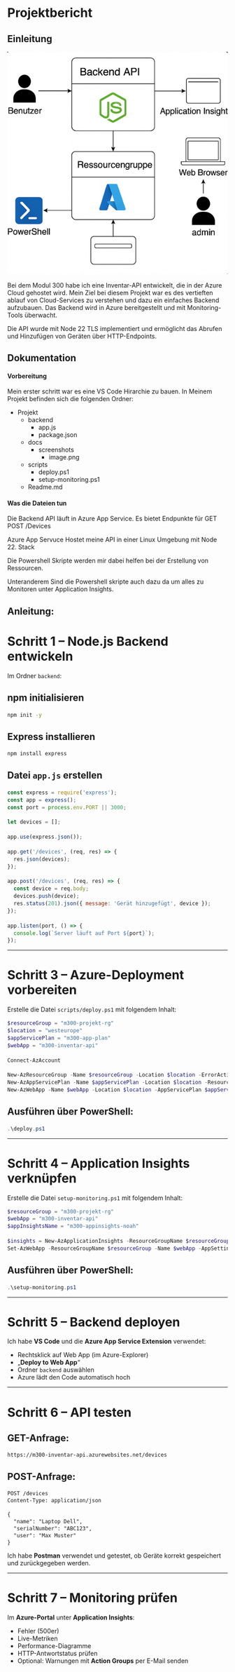 # Projektbericht

## Einleitung

![](image.png)

Bei dem Modul 300 habe ich eine Inventar-API entwickelt, die in der Azure Cloud gehostet wird. Mein Ziel bei diesem Projekt war es des vertieften ablauf von Cloud-Services zu verstehen und dazu ein einfaches Backend aufzubauen. Das Backend wird in Azure bereitgestellt und mit Monitoring-Tools überwacht.

Die API wurde mit Node 22 TLS implementiert und ermöglicht das Abrufen und Hinzufügen von Geräten über HTTP-Endpoints.

## Dokumentation

#### Vorbereitung

Mein erster schritt war es eine VS Code Hirarchie zu bauen. In Meinem Projekt befinden sich die folgenden Ordner:

- Projekt
  - backend
    - app.js
    - package.json
  - docs
    - screenshots
      - image.png
  - scripts
    - deploy.ps1
    - setup-monitoring.ps1
  - Readme.md


#### Was die Dateien tun

Die Backend API läuft in Azure App Service.
Es bietet Endpunkte für GET POST /Devices 


Azure App Servuce Hostet meine API in einer Linux Umgebung mit Node 22. Stack

Die Powershell Skripte werden mir dabei helfen bei der Erstellung von Ressourcen. 

Unteranderem Sind die Powershell skripte auch dazu da um alles zu Monitoren unter Application Insights. 

## Anleitung:


# Schritt 1 – Node.js Backend entwickeln

Im Ordner `backend`:

## npm initialisieren

```bash
npm init -y
```

## Express installieren

```bash
npm install express
```

## Datei `app.js` erstellen

```javascript
const express = require('express');
const app = express();
const port = process.env.PORT || 3000;

let devices = [];

app.use(express.json());

app.get('/devices', (req, res) => {
  res.json(devices);
});

app.post('/devices', (req, res) => {
  const device = req.body;
  devices.push(device);
  res.status(201).json({ message: 'Gerät hinzugefügt', device });
});

app.listen(port, () => {
  console.log(`Server läuft auf Port ${port}`);
});
```

---

# Schritt 3 – Azure-Deployment vorbereiten

Erstelle die Datei `scripts/deploy.ps1` mit folgendem Inhalt:

```powershell
$resourceGroup = "m300-projekt-rg"
$location = "westeurope"
$appServicePlan = "m300-app-plan"
$webApp = "m300-inventar-api"

Connect-AzAccount

New-AzResourceGroup -Name $resourceGroup -Location $location -ErrorAction SilentlyContinue
New-AzAppServicePlan -Name $appServicePlan -Location $location -ResourceGroupName $resourceGroup -Tier Free -ErrorAction SilentlyContinue
New-AzWebApp -Name $webApp -Location $location -AppServicePlan $appServicePlan -ResourceGroupName $resourceGroup -Runtime "NODE|18-lts" -ErrorAction SilentlyContinue
```

## Ausführen über PowerShell:

```powershell
.\deploy.ps1
```

---

# Schritt 4 – Application Insights verknüpfen

Erstelle die Datei `setup-monitoring.ps1` mit folgendem Inhalt:

```powershell
$resourceGroup = "m300-projekt-rg"
$webApp = "m300-inventar-api"
$appInsightsName = "m300-appinsights-noah"

$insights = New-AzApplicationInsights -ResourceGroupName $resourceGroup -Name $appInsightsName -Location $location -Kind web
Set-AzWebApp -ResourceGroupName $resourceGroup -Name $webApp -AppSettings @{ "APPINSIGHTS_INSTRUMENTATIONKEY" = $insights.InstrumentationKey }
```

## Ausführen über PowerShell:

```powershell
.\setup-monitoring.ps1
```

---

# Schritt 5 – Backend deployen

Ich habe **VS Code** und die **Azure App Service Extension** verwendet:

- Rechtsklick auf Web App (im Azure-Explorer)
- „**Deploy to Web App**“
- Ordner `backend` auswählen
- Azure lädt den Code automatisch hoch

---

# Schritt 6 – API testen

## GET-Anfrage:

```http
https://m300-inventar-api.azurewebsites.net/devices
```

## POST-Anfrage:

```http
POST /devices
Content-Type: application/json

{
  "name": "Laptop Dell",
  "serialNumber": "ABC123",
  "user": "Max Muster"
}
```

Ich habe **Postman** verwendet und getestet, ob Geräte korrekt gespeichert und zurückgegeben werden.

---

# Schritt 7 – Monitoring prüfen

Im **Azure-Portal** unter **Application Insights**:

- Fehler (500er)
- Live-Metriken
- Performance-Diagramme
- HTTP-Antwortstatus prüfen
- Optional: Warnungen mit **Action Groups** per E-Mail senden
